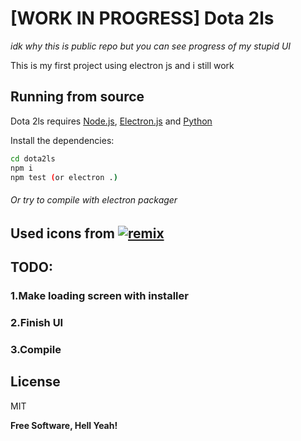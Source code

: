 # [WORK IN PROGRESS] Dota 2ls
*idk why this is public repo but you can see progress of my stupid UI*

This is my first project using electron js and i still work


## Running from source

Dota 2ls requires [Node.js](https://nodejs.org/), [Electron.js](https://electronjs.org/) and [Python](https://python.org/)

Install the dependencies:

```sh
cd dota2ls
npm i
npm test (or electron .)
```

###### Or try to compile with electron packager

## Used icons from [![remix](https://remixicon.com/img/logo/dark/text.svg)][1]
## TODO:
### 1.Make loading screen with installer
### 2.Finish UI
### 3.Compile

## License

MIT

**Free Software, Hell Yeah!**

[1]: https://remixicon.com
